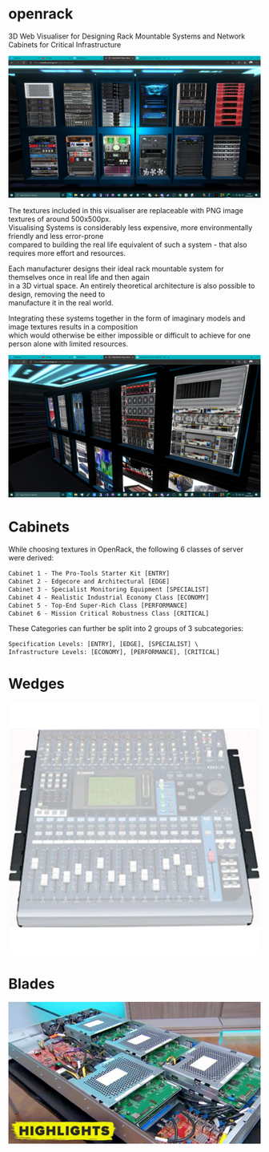 # openrack
3D Web Visualiser for Designing Rack Mountable Systems and Network Cabinets for Critical Infrastructure

![screenshot](/img/DOCS/screenshot.png)

The textures included in this visualiser are replaceable with PNG image textures of around 500x500px. \
Visualising Systems is considerably less expensive, more environmentally friendly and less error-prone \
compared to building the real life equivalent of such a system - that also requires more effort and resources.

Each manufacturer designs their ideal rack mountable system for themselves once in real life and then again \
in a 3D virtual space. An entirely theoretical architecture is also possible to design, removing the need to \
manufacture it in the real world.

Integrating these systems together in the form of imaginary models and image textures results in a composition \
which would otherwise be either impossible or difficult to achieve for one person alone with limited resources.

![screenshot2](/img/DOCS/screenshot2.png)

# Cabinets

While choosing textures in OpenRack, the following 6 classes of server were derived:
```
Cabinet 1 - The Pro-Tools Starter Kit [ENTRY]
Cabinet 2 - Edgecore and Architectural [EDGE]
Cabinet 3 - Specialist Monitoring Equipment [SPECIALIST]
Cabinet 4 - Realistic Industrial Economy Class [ECONOMY]
Cabinet 5 - Top-End Super-Rich Class [PERFORMANCE]
Cabinet 6 - Mission Critical Robustness Class [CRITICAL]
```
These Categories can further be split into 2 groups of 3 subcategories:
```
Specification Levels: [ENTRY], [EDGE], [SPECIALIST] \
Infrastructure Levels: [ECONOMY], [PERFORMANCE], [CRITICAL]
```

# Wedges
![wedge](/img/DOCS/wedgecomputing.png)

# Blades
![openrack](/img/DOCS/openrack.png)
